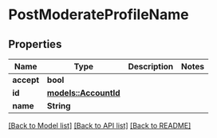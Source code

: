 # PostModerateProfileName

## Properties

Name | Type | Description | Notes
------------ | ------------- | ------------- | -------------
**accept** | **bool** |  | 
**id** | [**models::AccountId**](AccountId.md) |  | 
**name** | **String** |  | 

[[Back to Model list]](../README.md#documentation-for-models) [[Back to API list]](../README.md#documentation-for-api-endpoints) [[Back to README]](../README.md)


